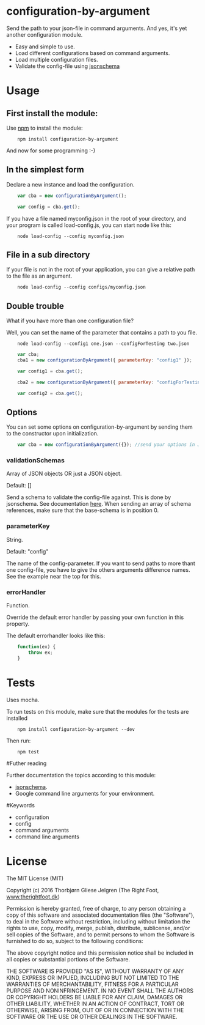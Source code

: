 # configuration-by-argument

Send the path to your json-file in command arguments. And yes, it's yet another configuration module.

* Easy and simple to use.
* Load different configurations based on command arguments. 
* Load multiple configuration files.
* Validate the config-file using [jsonschema](https://www.npmjs.com/package/jsonschema)

# Usage

## First install the module:

Use [npm](https://www.npmjs.com/) to install the module:

```
	npm install configuration-by-argument
```

And now for some programming :-)

## In the simplest form

Declare a new instance and load the configuration.

```javascript
	var cba = new configurationByArgument();

	var config = cba.get();
```

If you have a file named myconfig.json in the root of your directory, and your program is called load-config.js, you can start node like this:
```
	node load-config --config myconfig.json
```

## File in a sub directory

If your file is not in the root of your application, you can give a relative path to the file as an argument.

```
	node load-config --config configs/myconfig.json
```


## Double trouble

What if you have more than one configuration file?

Well, you can set the name of the parameter that contains a path to you file.

```
	node load-config --config1 one.json --configForTesting two.json
```

```javascript
	var cba;
	cba1 = new configurationByArgument({ parameterKey: "config1" });

	var config1 = cba.get();

	cba2 = new configurationByArgument({ parameterKey: "configForTesting" });

	var config2 = cba.get();
```


## Options

You can set some options on configuration-by-argument by sending them to the constructor upon initialization.

```javascript
	var cba = new configurationByArgument({}); //send your options in JSON
```

### validationSchemas

Array of JSON objects OR just a JSON object.

Default: []

Send a schema to validate the config-file against. This is done by jsonschema. See documentation [here](https://www.npmjs.com/package/jsonschema).
When sending an array of schema references, make sure that the base-schema is in position 0.

### parameterKey

String.

Default: "config"

The name of the config-parameter. If you want to send paths to more thant one config-file, you have to give the others arguments difference names.
See the example near the top for this.

### errorHandler

Function.

Override the default error handler by passing your own function in this property.

The default errorhandler looks like this:
```javascript
	function(ex) {
        throw ex;
    }
```

# Tests

Uses mocha.

To run tests on this module, make sure that the modules for the tests are installed

```
	npm install configuration-by-argument --dev
```

Then run:

```
	npm test
```

#Futher reading

Further documentation the topics according to this module:

* [jsonschema](https://www.npmjs.com/package/jsonschema).
* Google command line arguments for your environment.

#Keywords

* configuration
* config
* command arguments
* command line arguments

# License

The MIT License (MIT)

Copyright (c) 2016 Thorbjørn Gliese Jelgren (The Right Foot, www.therightfoot.dk)

Permission is hereby granted, free of charge, to any person obtaining a copy
of this software and associated documentation files (the "Software"), to deal
in the Software without restriction, including without limitation the rights
to use, copy, modify, merge, publish, distribute, sublicense, and/or sell
copies of the Software, and to permit persons to whom the Software is
furnished to do so, subject to the following conditions:

The above copyright notice and this permission notice shall be included in all
copies or substantial portions of the Software.

THE SOFTWARE IS PROVIDED "AS IS", WITHOUT WARRANTY OF ANY KIND, EXPRESS OR
IMPLIED, INCLUDING BUT NOT LIMITED TO THE WARRANTIES OF MERCHANTABILITY,
FITNESS FOR A PARTICULAR PURPOSE AND NONINFRINGEMENT. IN NO EVENT SHALL THE
AUTHORS OR COPYRIGHT HOLDERS BE LIABLE FOR ANY CLAIM, DAMAGES OR OTHER
LIABILITY, WHETHER IN AN ACTION OF CONTRACT, TORT OR OTHERWISE, ARISING FROM,
OUT OF OR IN CONNECTION WITH THE SOFTWARE OR THE USE OR OTHER DEALINGS IN THE
SOFTWARE.

